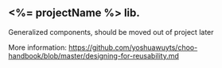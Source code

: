 ## <%= projectName %> lib.

Generalized components, should be moved out of project later

More information:  https://github.com/yoshuawuyts/choo-handbook/blob/master/designing-for-reusability.md
